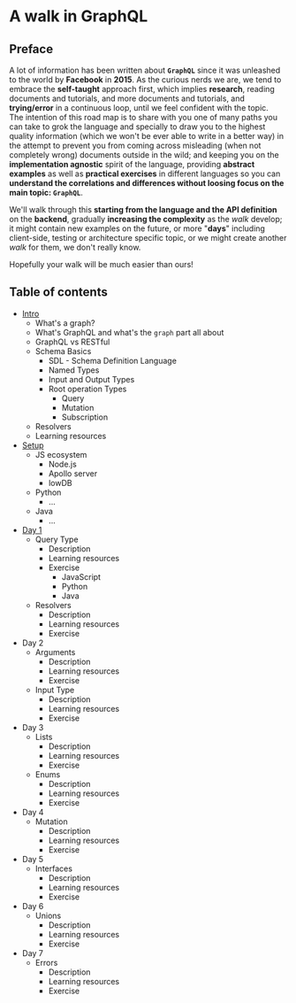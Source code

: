 # A walk in GraphQL

## Preface

A lot of information has been written about **`GraphQL`** since it was unleashed to the world by **Facebook** in **2015**. As the curious nerds we are, we tend to embrace the **self-taught** approach first, which implies **research**, reading documents and tutorials, and more documents and tutorials, and **trying/error** in a continuous loop, until we feel confident with the topic.  
The intention of this road map is to share with you one of many paths you can take to grok the language and specially to draw you to the highest quality information (which we won't be ever able to write in a better way) in the attempt to prevent you from coming across misleading (when not completely wrong) documents outside in the wild; and keeping you on the **implementation agnostic** spirit of the language, providing **abstract examples** as well as **practical exercises** in different languages so you can **understand the correlations and differences without loosing focus on the main topic: `GraphQL`**.

We'll walk through this **starting from the language and the API definition** on the **backend**, gradually **increasing the complexity** as the *walk* develop; it might contain new examples on the future, or more "**days**" including client-side, testing or architecture specific topic, or we might create another *walk* for them, we don't really know.

Hopefully your walk will be much easier than ours!

## Table of contents

- [Intro](introduction/introduction.md)
  - What's a graph?
  - What's GraphQL and what's the `graph` part all about
  - GraphQL vs RESTful
  - Schema Basics
    - SDL - Schema Definition Language
    - Named Types
    - Input and Output Types
    - Root operation Types
      - Query
      - Mutation
      - Subscription
  - Resolvers
  - Learning resources
- [Setup](setup/setup.md)
  - JS ecosystem
    - Node.js
    - Apollo server
    - lowDB
  - Python
    - ...
  - Java
    - ...
- [Day 1](lessons/day_01/day_01.md)
  - Query Type
    - Description
    - Learning resources
    - Exercise
      - JavaScript
      - Python
      - Java
  - Resolvers
    - Description
    - Learning resources
    - Exercise
- Day 2
  - Arguments
    - Description
    - Learning resources
    - Exercise
  - Input Type
    - Description
    - Learning resources
    - Exercise
- Day 3
  - Lists
    - Description
    - Learning resources
    - Exercise
  - Enums
    - Description
    - Learning resources
    - Exercise
- Day 4
  - Mutation
    - Description
    - Learning resources
    - Exercise
- Day 5
  - Interfaces
    - Description
    - Learning resources
    - Exercise
- Day 6
  - Unions
    - Description
    - Learning resources
    - Exercise
- Day 7
  - Errors
    - Description
    - Learning resources
    - Exercise
